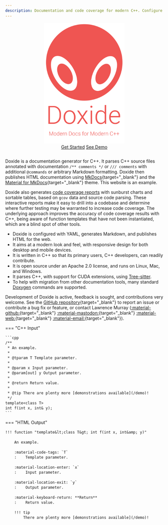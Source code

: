```yaml
---
description: Documentation and code coverage for modern C++. Configure with YAML, generate Markdown, publish with Material for MkDocs.
---
```


<style>
  .md-typeset h1,
  .md-content__button {
    display: none;
  }
</style>

<div style="text-align:center;">
<img src="assets/title.svg" width="256" height="384" alt="Doxide: Modern documentation for modern C++">
</div>

<div style="text-align:center;padding-bottom:1em;">
<a href="/installation" class="md-button md-button--primary">Get Started</a>
<a href="/demo" class="md-button md-button--primary">See Demo</a>
</div>

Doxide is a documentation generator for C++. It parses C++ source files annotated with documentation `/** comments */` or `/// comments` with additional `@commands` or arbitrary Markdown formatting. Doxide then publishes HTML documentation using [MkDocs](https://www.mkdocs.org/){target="_blank"} and the [Material for MkDocs](https://squidfunk.github.io/mkdocs-material/){target="_blank"} theme. This website is an example.

Doxide also generates [code coverage reports](coverage-reports.md) with sunburst charts and sortable tables, based on `gcov` data and source code parsing. These interactive reports make it easy to drill into a codebase and determine where further testing may be warranted to increase code coverage. The underlying approach improves the accuracy of code coverage results with C++, being aware of function templates that have not been instantiated, which are a blind spot of other tools.

* Doxide is configured with YAML, generates Markdown, and publishes HTML for the web.
* It aims at a modern look and feel, with responsive design for both desktop and mobile devices.
* It is written in C++ so that its primary users, C++ developers, can readily contribute.
* It is open source under an Apache 2.0 license, and runs on Linux, Mac, and Windows.
* It parses C++, with support for CUDA extensions, using [Tree-sitter](https://tree-sitter.github.io).
* To help with migration from other documentation tools, many standard [Doxygen](https://doxygen.nl) commands are supported.

Development of Doxide is active, feedback is sought, and contributions very welcome. See the [GitHub repository](https://github.com/lawmurray/doxide){target="_blank"} to report an issue or contribute a bug fix or feature, or contact Lawrence Murray ([:material-github:](https://github.com/lawmurray){target="_blank"} [:material-mastodon:](https://fosstodon.org/@lawmurray){target="_blank"} [:material-web:](https://indii.org){target="_blank"} [:material-email:](mailto:lawrence@indii.org){target="_blank"}).

=== "C++ Input"

    ```cpp
    /**
     * An example.
     * 
     * @tparam T Template parameter.
     * 
     * @param x Input parameter.
     * @param[out] y Output parameter.
     * 
     * @return Return value.
     * 
     * @tip There are plenty more [demonstrations available](/demo)!
     */
    template<class T>
    int f(int x, int& y);
    ```

=== "HTML Output"

    !!! function "template&lt;class T&gt; int f(int x, int&amp; y)"
        
        An example.

        :material-code-tags: `T`
        :    Template parameter.
        
        :material-location-enter: `x`
        :    Input parameter.
        
        :material-location-exit: `y`
        :    Output parameter.
        
        :material-keyboard-return: **Return**
        :    Return value.

        !!! tip
            There are plenty more [demonstrations available](/demo)!

